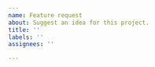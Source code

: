 ```yaml
---
name: Feature request
about: Suggest an idea for this project.
title: ''
labels: ''
assignees: ''

---
```

